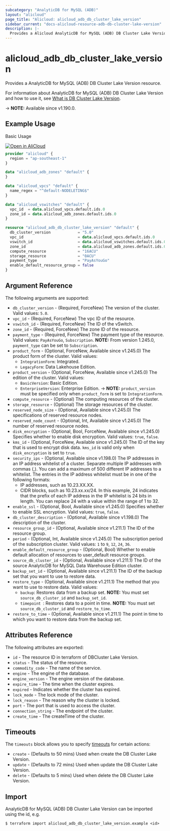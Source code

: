 ```yaml
---
subcategory: "AnalyticDB for MySQL (ADB)"
layout: "alicloud"
page_title: "Alicloud: alicloud_adb_db_cluster_lake_version"
sidebar_current: "docs-alicloud-resource-adb-db-cluster-lake-version"
description: |-
  Provides a Alicloud AnalyticDB for MySQL (ADB) DB Cluster Lake Version resource.
---
```


# alicloud_adb_db_cluster_lake_version

Provides a AnalyticDB for MySQL (ADB) DB Cluster Lake Version resource.

For information about AnalyticDB for MySQL (ADB) DB Cluster Lake Version and how to use it, see [What is DB Cluster Lake Version](https://www.alibabacloud.com/help/en/analyticdb-for-mysql/developer-reference/api-adb-2021-12-01-createdbcluster).

-> **NOTE:** Available since v1.190.0.

## Example Usage

Basic Usage

<div style="display: block;margin-bottom: 40px;"><div class="oics-button" style="float: right;position: absolute;margin-bottom: 10px;">
  <a href="https://api.aliyun.com/terraform?resource=alicloud_adb_db_cluster_lake_version&exampleId=44a0d0ac-5708-e0a7-dcbd-889815af140cbc29256a&activeTab=example&spm=docs.r.adb_db_cluster_lake_version.0.44a0d0ac57&intl_lang=EN_US" target="_blank">
    <img alt="Open in AliCloud" src="https://img.alicdn.com/imgextra/i1/O1CN01hjjqXv1uYUlY56FyX_!!6000000006049-55-tps-254-36.svg" style="max-height: 44px; max-width: 100%;">
  </a>
</div></div>

```terraform
provider "alicloud" {
  region = "ap-southeast-1"
}

data "alicloud_adb_zones" "default" {
}

data "alicloud_vpcs" "default" {
  name_regex = "^default-NODELETING$"
}

data "alicloud_vswitches" "default" {
  vpc_id  = data.alicloud_vpcs.default.ids.0
  zone_id = data.alicloud_adb_zones.default.ids.0
}

resource "alicloud_adb_db_cluster_lake_version" "default" {
  db_cluster_version            = "5.0"
  vpc_id                        = data.alicloud_vpcs.default.ids.0
  vswitch_id                    = data.alicloud_vswitches.default.ids.0
  zone_id                       = data.alicloud_adb_zones.default.ids.0
  compute_resource              = "16ACU"
  storage_resource              = "0ACU"
  payment_type                  = "PayAsYouGo"
  enable_default_resource_group = false
}
```

## Argument Reference

The following arguments are supported:

* `db_cluster_version` - (Required, ForceNew) The version of the cluster. Valid values: `5.0`.
* `vpc_id` - (Required, ForceNew) The vpc ID of the resource.
* `vswitch_id` - (Required, ForceNew) The ID of the vSwitch.
* `zone_id` - (Required, ForceNew) The zone ID of the resource.
* `payment_type` - (Required, ForceNew) The payment type of the resource. Valid values: `PayAsYouGo`, `Subscription`. **NOTE:** From version 1.245.0, `payment_type` can be set to `Subscription`.
* `product_form` - (Optional, ForceNew, Available since v1.245.0) The product form of the cluster. Valid values:
  - `IntegrationForm`: Integrated.
  - `LegacyForm`: Data Lakehouse Edition.
* `product_version` - (Optional, ForceNew, Available since v1.245.0) The edition of the cluster. Valid values:
  - `BasicVersion`: Basic Edition.
  - `EnterpriseVersion`: Enterprise Edition.
-> **NOTE:** `product_version` must be specified only when `product_form` is set to `IntegrationForm`.
* `compute_resource` - (Optional) The computing resources of the cluster.
* `storage_resource` - (Optional) The storage resources of the cluster.
* `reserved_node_size` - (Optional, Available since v1.245.0) The specifications of reserved resource nodes.
* `reserved_node_count` - (Optional, Int, Available since v1.245.0) The number of reserved resource nodes.
* `disk_encryption` - (Optional, Bool, ForceNew, Available since v1.245.0) Specifies whether to enable disk encryption. Valid values: `true`, `false`.
* `kms_id` - (Optional, ForceNew, Available since v1.245.0) The ID of the key that is used to encrypt disk data. `kms_id` is valid only when `disk_encryption` is set to `true`.
* `security_ips` - (Optional, Available since v1.198.0) The IP addresses in an IP address whitelist of a cluster. Separate multiple IP addresses with commas (,). You can add a maximum of 500 different IP addresses to a whitelist. The entries in the IP address whitelist must be in one of the following formats:
  - IP addresses, such as 10.23.XX.XX.
  - CIDR blocks, such as 10.23.xx.xx/24. In this example, 24 indicates that the prefix of each IP address in the IP whitelist is 24 bits in length. You can replace 24 with a value within the range of 1 to 32.
* `enable_ssl` - (Optional, Bool, Available since v1.245.0) Specifies whether to enable SSL encryption. Valid values: `true`, `false`.
* `db_cluster_description` - (Optional, Available since v1.198.0) The description of the cluster.
* `resource_group_id` - (Optional, Available since v1.211.1) The ID of the resource group.
* `period` - (Optional, Int, Available since v1.245.0) The subscription period of the subscription cluster. Valid values: `1` to `9`, `12`, `24`, `36`.
* `enable_default_resource_group` - (Optional, Bool) Whether to enable default allocation of resources to user_default resource groups.
* `source_db_cluster_id` - (Optional, Available since v1.211.1) The ID of the source AnalyticDB for MySQL Data Warehouse Edition cluster.
* `backup_set_id` - (Optional, Available since v1.211.1) The ID of the backup set that you want to use to restore data.
* `restore_type` - (Optional, Available since v1.211.1) The method that you want to use to restore data. Valid values:
  - `backup`: Restores data from a backup set. **NOTE:** You must set `source_db_cluster_id` and `backup_set_id`.
  - `timepoint `: Restores data to a point in time. **NOTE:** You must set `source_db_cluster_id` and `restore_to_time`.
* `restore_to_time` - (Optional, Available since v1.211.1) The point in time to which you want to restore data from the backup set.

## Attributes Reference

The following attributes are exported:

* `id` - The resource ID in terraform of DBCluster Lake Version.
* `status` - The status of the resource.
* `commodity_code` - The name of the service.
* `engine` - The engine of the database.
* `engine_version` - The engine version of the database.
* `expire_time` - The time when the cluster expires.
* `expired` - Indicates whether the cluster has expired.
* `lock_mode` - The lock mode of the cluster.
* `lock_reason` - The reason why the cluster is locked.
* `port` - The port that is used to access the cluster.
* `connection_string` - The endpoint of the cluster.
* `create_time` - The createTime of the cluster.

## Timeouts

The `timeouts` block allows you to specify [timeouts](https://www.terraform.io/docs/configuration-0-11/resources.html#timeouts) for certain actions:

* `create` - (Defaults to 50 mins) Used when create the DB Cluster Lake Version.
* `update` - (Defaults to 72 mins) Used when update the DB Cluster Lake Version.
* `delete` - (Defaults to 5 mins) Used when delete the DB Cluster Lake Version.

## Import

AnalyticDB for MySQL (ADB) DB Cluster Lake Version can be imported using the id, e.g.

```shell
$ terraform import alicloud_adb_db_cluster_lake_version.example <id>
```
